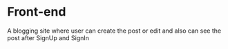 # Front-end
A blogging site where user can create the post or edit and also can see the post after SignUp and SignIn

